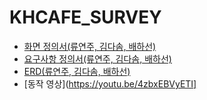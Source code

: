 # KHCAFE_SURVEY

- [화면 정의서(류연주, 김다솜, 배하선)](https://github.com/Ryuyeonjoo/Team_Project/blob/main/Survey/Final/%ED%99%94%EB%A9%B4%EC%A0%95%EC%9D%98%EC%84%9C_%EA%B9%80%EB%B0%B0%EB%A5%98.pdf)
- [요구사항 정의서(류연주, 김다솜, 배하선)](https://github.com/Ryuyeonjoo/Team_Project/blob/main/Survey/Final/%EC%9A%94%EA%B5%AC%EC%82%AC%ED%95%AD%EC%A0%95%EC%9D%98%EC%84%9C_%EA%B9%80%EB%B0%B0%EB%A5%98.pdf)
- [ERD(류연주, 김다솜, 배하선)](https://github.com/Ryuyeonjoo/Team_Project/blob/main/Survey/Final/khcafe_survey.png)
- [동작 영상](https://youtu.be/4zbxEBVyETI]
